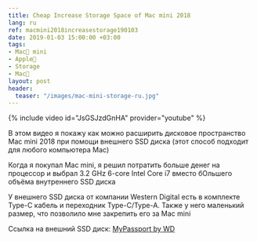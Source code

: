 ```yaml
---
title: Cheap Increase Storage Space of Mac mini 2018
lang: ru
ref: macmini2018increasestorage190103
date: 2019-01-03 15:00:00 +03:00
tags:
- Mac🍎 mini
- Apple🍎
- Storage
- Mac🍎
layout: post
header:
  teaser: "/images/mac-mini-storage-ru.jpg"
---
```


{% include video id="JsGSJzdGnHA" provider="youtube" %}

В этом видео я покажу как можно расширить дисковое пространство Mac mini 2018 при помощи внешнего SSD диска (этот способ подходит для любого компьютера Mac)

Когда я покупал Mac mini, я решил потратить больше денег на процессор и выбрал 3.2 GHz 6-core Intel Core i7 вместо бОльшего объёма внутреннего SSD диска

У внешнего SSD диска от компании Western Digital есть в комплекте Type-C кабель и переходник Type-C/Type-A. Также у него маленький размер, что позволило мне закрепить его за Mac mini

Ссылка на внешний SSD диск: [MyPassport by WD](https://www.wd.com/products/portable-storage/my-passport-ssd.html#WDBKVX2560PSL-WESN)
